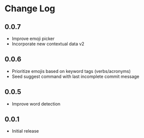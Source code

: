 # Change Log

## 0.0.7

- Improve emoji picker
- Incorporate new contextual data v2

## 0.0.6

- Prioritize emojis based on keyword tags (verbs/acronyms)
- Seed suggest command with last incomplete commit message

## 0.0.5

- Improve word detection

## 0.0.1

- Initial release